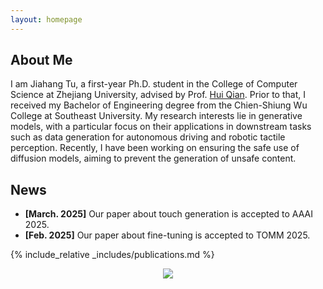 ```yaml
---
layout: homepage
---
```


## About Me

I am Jiahang Tu, a first-year Ph.D. student in the College of Computer Science at Zhejiang University, advised by Prof. [Hui Qian](https://scholar.google.com/citations?hl=en&user=n4csXw0AAAAJ). Prior to that, I received my Bachelor of Engineering degree from the Chien-Shiung Wu College at Southeast University. My research interests lie in generative models, with a particular focus on their applications in downstream tasks such as data generation for autonomous driving and robotic tactile perception. Recently, I have been working on ensuring the safe use of diffusion models, aiming to prevent the generation of unsafe content.

## News

- **[March. 2025]** Our paper about touch generation is accepted to AAAI 2025.
- **[Feb. 2025]** Our paper about fine-tuning is accepted to TOMM 2025.

{% include_relative _includes/publications.md %}

<!-- {% include_relative _includes/services.md %} -->

<center>
<a href='https://clustrmaps.com/site/1c5jw'  title='Visit tracker'><img src='//www.clustrmaps.com/map_v2.png?d=axgQ3kq5HWL0F25FPW7tq3Qd0OVauR_jOGSYOHjaizo&cl=ffffff'/></a>
</center>